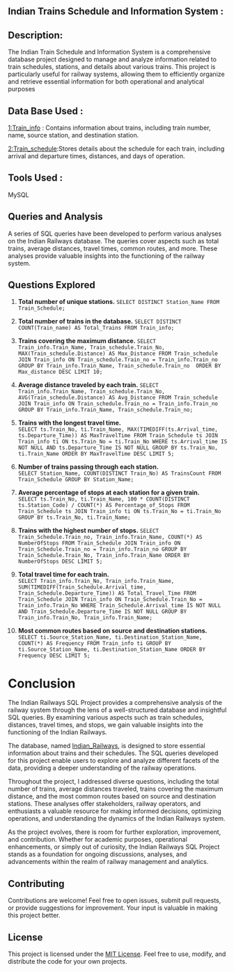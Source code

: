 
## **Indian Trains Schedule and Information System :**

## **Description:**

The Indian Train Schedule and Information System is a comprehensive database project designed to manage and analyze information related to train schedules, stations, and details about various trains. This project is particularly useful for railway systems, allowing them to efficiently organize and retrieve essential information for both operational and analytical purposes
## Data Base Used : 
[1:Train_info](https://github.com/DilawarALi1300/Indian-Railway-Management-project/blob/main/train_info.csv) : Contains information about trains, including train number, name, source station, and destination station.

[2:Train_schedule](https://github.com/DilawarALi1300/Indian-Railway-Management-project/blob/main/train_schedule.csv):Stores details about the schedule for each train, including arrival and departure times, distances, and days of operation.

## **Tools Used :** 
MySQL

## Queries and Analysis

A series of SQL queries have been developed to perform various analyses on the Indian Railways database. The queries cover aspects such as total trains, average distances, travel times, common routes, and more. These analyses provide valuable insights into the functioning of the railway system.

## Questions Explored

1.  **Total number of unique stations.**
    `SELECT DISTINCT Station_Name FROM Train_Schedule;` 
    
2.  **Total number of trains in the database.**
    `SELECT DISTINCT COUNT(Train_name) AS Total_Trains FROM Train_info;` 
    
3.  **Trains covering the maximum distance.**
    `SELECT Train_info.Train_Name, Train_schedule.Train_No, MAX(Train_schedule.Distance) AS Max_Distance
    FROM Train_schedule
    JOIN Train_info ON Train_schedule.Train_no = Train_info.Train_no 
    GROUP BY Train_info.Train_Name, Train_schedule.Train_no 
    ORDER BY Max_distance DESC LIMIT 10;` 
    
4.  **Average distance traveled by each train.**
    `SELECT Train_info.Train_Name, Train_schedule.Train_No, AVG(Train_schedule.Distance) AS Avg_Distance
    FROM Train_schedule
    JOIN Train_info ON Train_schedule.Train_no = Train_info.Train_no 
    GROUP BY Train_info.Train_Name, Train_schedule.Train_no;` 
    
5.  **Trains with the longest travel time.**   
    `SELECT ts.Train_No, ti.Train_Name, MAX(TIMEDIFF(ts.Arrival_time, ts.Departure_Time)) AS MaxTravelTime
    FROM Train_Schedule ts
    JOIN Train_info ti ON ts.Train_No = ti.Train_No
    WHERE ts.Arrival_time IS NOT NULL AND ts.Departure_Time IS NOT NULL
    GROUP BY ts.Train_No, ti.Train_Name
    ORDER BY MaxTravelTime DESC LIMIT 5;` 
    
6.  **Number of trains passing through each station.**    
    `SELECT Station_Name, COUNT(DISTINCT Train_No) AS TrainsCount
    FROM Train_Schedule
    GROUP BY Station_Name;` 
    
7.  **Average percentage of stops at each station for a given train.**  
    `SELECT ts.Train_No, ti.Train_Name, 100 * COUNT(DISTINCT ts.Station_Code) / COUNT(*) AS Percentage_of_Stops
    FROM Train_Schedule ts
    JOIN Train_info ti ON ts.Train_No = ti.Train_No
    GROUP BY ts.Train_No, ti.Train_Name;` 
    
8.  **Trains with the highest number of stops.**
    `SELECT Train_Schedule.Train_no, Train_info.Train_Name, COUNT(*) AS NumberOfStops
    FROM Train_Schedule
    JOIN Train_info ON Train_Schedule.Train_no = Train_info.Train_no
    GROUP BY Train_Schedule.Train_No, Train_info.Train_Name
    ORDER BY NumberOfStops DESC LIMIT 5;` 
    
9.  **Total travel time for each train.**  
    `SELECT Train_info.Train_No, Train_info.Train_Name, SUM(TIMEDIFF(Train_Schedule.Arrival_time, Train_Schedule.Departure_Time)) AS Total_Travel_Time
    FROM Train_Schedule
    JOIN Train_info ON Train_Schedule.Train_No = Train_info.Train_No
    WHERE Train_Schedule.Arrival_time IS NOT NULL AND Train_Schedule.Departure_Time IS NOT NULL
    GROUP BY Train_info.Train_No, Train_info.Train_Name;` 
    
10.  **Most common routes based on source and destination stations.**
`SELECT ti.Source_Station_Name, ti.Destination_Station_Name, COUNT(*) AS Frequency
FROM Train_info ti
GROUP BY ti.Source_Station_Name, ti.Destination_Station_Name
ORDER BY Frequency DESC LIMIT 5;`

# Conclusion

The Indian Railways SQL Project provides a comprehensive analysis of the railway system through the lens of a well-structured database and insightful SQL queries. By examining various aspects such as train schedules, distances, travel times, and stops, we gain valuable insights into the functioning of the Indian Railways.

The database, named [Indian_Railways](https://github.com/DilawarALi1300/Indian-Railway-Management-project/blob/main/Indian%20Railways%20Management.sql), is designed to store essential information about trains and their schedules. The SQL queries developed for this project enable users to explore and analyze different facets of the data, providing a deeper understanding of the railway operations.

Throughout the project, I addressed diverse questions, including the total number of trains, average distances traveled, trains covering the maximum distance, and the most common routes based on source and destination stations. These analyses offer stakeholders, railway operators, and enthusiasts a valuable resource for making informed decisions, optimizing operations, and understanding the dynamics of the Indian Railways system.

As the project evolves, there is room for further exploration, improvement, and contribution. Whether for academic purposes, operational enhancements, or simply out of curiosity, the Indian Railways SQL Project stands as a foundation for ongoing discussions, analyses, and advancements within the realm of railway management and analytics.

## Contributing

Contributions are welcome! Feel free to open issues, submit pull requests, or provide suggestions for improvement. Your input is valuable in making this project better.

## License

This project is licensed under the [MIT License](https://opensource.org/license/mit/). Feel free to use, modify, and distribute the code for your own projects.
